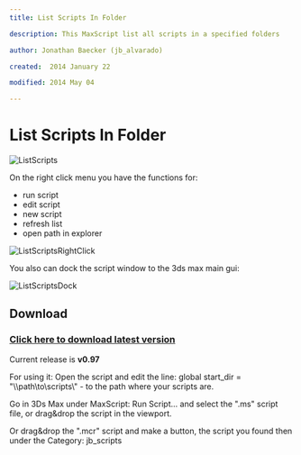 ```yaml
---
title: List Scripts In Folder

description: This MaxScript list all scripts in a specified folders

author: Jonathan Baecker (jb_alvarado)

created:  2014 January 22

modified: 2014 May 04

---
```


List Scripts In Folder
=========

![ListScripts](http://www.pixelcrusher.de/files/ScriptList1.png)

On the right click menu you have the functions for:

- run script
- edit script
- new script
- refresh list
- open path in explorer

![ListScriptsRightClick](http://www.pixelcrusher.de/files/ListScriptsRightClick.png)

You also can dock the script window to the 3ds max main gui:

![ListScriptsDock](http://www.pixelcrusher.de/files/ListScriptsDock.png)

Download
--------

### [Click here to download latest version](https://github.com/jb-alvarado/ListScriptsInFolder/archive/master.zip)

Current release is **v0.97**

For using it:
Open the script and edit the line: global start_dir = "\\\\path\\to\\scripts\\"  -  to the path where your scripts are.

Go in 3Ds Max under MaxScript: Run Script... and select the ".ms" script file, or drag&drop the script in the viewport.

Or drag&drop the ".mcr" script and make a button, the script you found then under the Category: jb_scripts

